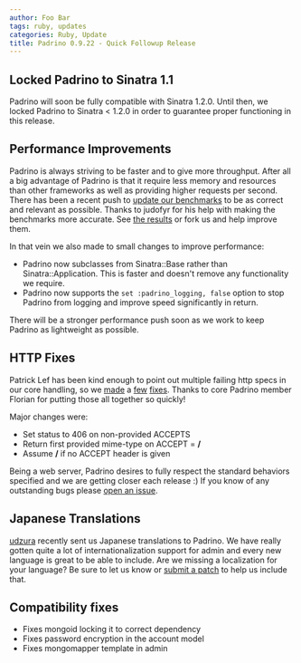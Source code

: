 ```yaml
---
author: Foo Bar
tags: ruby, updates
categories: Ruby, Update
title: Padrino 0.9.22 - Quick Followup Release
---
```


## Locked Padrino to Sinatra 1.1

Padrino will soon be fully compatible with Sinatra 1.2.0. Until then, we locked Padrino to Sinatra < 1.2.0 in order to
guarantee proper functioning in this release.


## Performance Improvements

Padrino is always striving to be faster and to give more throughput.  After all a big advantage of Padrino is that it
require less memory and resources than other frameworks as well as providing higher requests per second. There has been
a recent push to [update our benchmarks](https://github.com/DAddYE/web-frameworks-benchmark/wiki/achiu) to be as correct
and relevant as possible. Thanks to judofyr for his help with making the benchmarks more accurate. See [the
results](https://github.com/DAddYE/web-frameworks-benchmark/wiki/achiu) or fork us and help improve them.


In that vein we also made to small changes to improve performance:


- Padrino now subclasses from Sinatra::Base rather than Sinatra::Application. This is faster and doesn't remove any
  functionality we require.
- Padrino now supports the `set :padrino_logging, false` option to stop Padrino from logging and improve speed
  significantly in return.


There will be a stronger performance push soon as we work to keep Padrino as lightweight as possible.


## HTTP Fixes

Patrick Lef has been kind enough to point out multiple failing http specs in our core handling, so we
[made](https://github.com/padrino/padrino-framework/commit/8f5d1b5104427482ffd16146fb22e30f5dc6ee60") a
[few](https://github.com/padrino/padrino-framework/commit/25042a6c734bbfb97a893fa898d4c9d8924aa810)
[fixes](https://github.com/padrino/padrino-framework/commit/7127017840e8adaee85c345d8fa02655b0fff4f2). Thanks to core
Padrino member Florian for putting those all together so quickly!


Major changes were:

- Set status to 406 on non-provided ACCEPTS
- Return first provided mime-type on ACCEPT = **/**
- Assume **/** if no ACCEPT header is given


Being a web server, Padrino desires to fully respect the standard behaviors specified and we are getting closer each
release :) If you know of any outstanding bugs please
[open an issue](https://github.com/padrino/padrino-framework/issues).


## Japanese Translations

[udzura](https://github.com/udzura) recently sent us Japanese translations to Padrino. We have really gotten quite a lot
of internationalization support for admin and every new language is great to be able to include.  Are we missing a
localization for your language? Be sure to let us know or [submit a patch](http://www.padrinorb.com/pages/contribute) to
help us include that.


## Compatibility fixes

- Fixes mongoid locking it to correct dependency
- Fixes password encryption in the account model
- Fixes mongomapper template in admin

